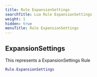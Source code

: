 ```yaml
---
title: Rule ExpansionSettings
searchTitle: Lua Rule ExpansionSettings
weight: 1
hidden: true
menuTitle: Rule ExpansionSettings
---
```

## ExpansionSettings

This represents a ExpansionSettings Rule
```lua
Rule.ExpansionSettings
```